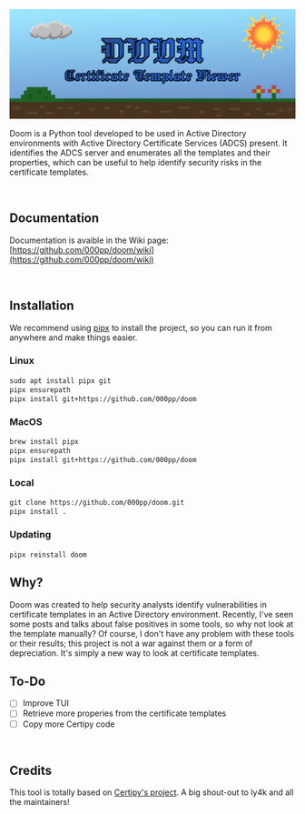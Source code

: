 <p align="center">
    <picture>
        <img src="img/banner.jpg" width=1200px>
    </picture>
</p>

Doom is a Python tool developed to be used in Active Directory environments with Active Directory Certificate Services (ADCS) present. It identifies the ADCS server and enumerates all the templates and their properties, which can be useful to help identify security risks in the certificate templates.

<br>

## Documentation
Documentation is avaible in the Wiki page: [https://github.com/000pp/doom/wiki](https://github.com/000pp/doom/wiki)

<br>

## Installation
We recommend using [pipx](https://github.com/pypa/pipx) to install the project, so you can run it from anywhere and make things easier.

### Linux
```
sudo apt install pipx git
pipx ensurepath
pipx install git+https://github.com/000pp/doom
```

### MacOS
```
brew install pipx
pipx ensurepath
pipx install git+https://github.com/000pp/doom
```

### Local
```
git clone https://github.com/000pp/doom.git
pipx install .
```

### Updating
```
pipx reinstall doom
```

## Why?
Doom was created to help security analysts identify vulnerabilities in certificate templates in an Active Directory environment. Recently, I've seen some posts and talks about false positives in some tools, so why not look at the template manually? Of course, I don't have any problem with these tools or their results; this project is not a war against them or a form of depreciation. It's simply a new way to look at certificate templates.

## To-Do
- [ ] Improve TUI
- [ ] Retrieve more properies from the certificate templates
- [ ] Copy more Certipy code

<br>

## Credits
This tool is totally based on [Certipy's project](https://github.com/ly4k/Certipy). A big shout-out to ly4k and all the maintainers!
